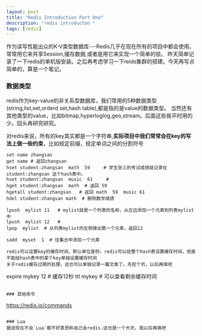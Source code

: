 ```yaml
---
layout: post
title: "Redis Introduction Part One"
description: "redis introducton "
tags: [redis]
---
```


作为读写性能出众的K-V类型数据库---Redis几乎在现在所有的项目中都会使用。常常用它来共享Session,缓存数据,或者是用它来实现一个简单的锁。
昨天简单记录了一下redis的单机版安装。之后再考虑学习一下reids集群的搭建。今天再写点简单的，算是一个笔记。

### 数据类型

redis作为key-value的非关系型数据库，我们常用的5种数据类型(string,list,set,orderd set,hash table),都是指的是value的数据类型。
当然还有其他类型的value，比如bitmap,hyperloglog,geo,stream。后面这些我平时用的少。回头再研究研究。

对redis来说，所有的key其实都是一个字符串,**实际项目中我们常常会在key的写法上做一些约束**，比如规定前缀，规定单词之间的分割符号
```
set name zhangsan    
get name # 返回zhangsan
hset student:zhangsan  math  59     # 学生张三的考试成绩就记录在 student:zhangsan 这个hash表中。 
hset student:zhangsan  music  61     # 
hget student:zhangsan  math  # 返回 59
hgetall student:zhangsan   # 返回 math  59  music 61
hdel student:zhangsan math  # 删除数学成绩

lpush  mylist 11   # mylist就是一个列表的名称，从左边添加一个元素到列表mylist中
lpush  mylist 12   # 
lpop  mylist  # 从列表mylist的左侧弹出第一个元素，返回12

sadd  myset  1  # 往集合中添加一个元素
```

```
redis可以设置key的缓存时间，默认单位是秒。redis可以给整个hash表设置缓存时间，但是不能给hash表中的某个key单独设置缓存时间
关于redis缓存过期的处理，这也可以单独记录一篇文章了。先挖个坑，以后再填吧
```
expire  mykey  12  # 缓存12秒
ttl mykey    # 可以查看剩余缓存时间
```

### 其他命令

```
https://redis.io/commands
```

### Lua
据说现在不会`Lua`都不好意思称自己会redis.这也是一个大坑，我以后再填吧

